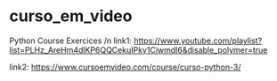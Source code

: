# curso_em_video
Python Course Exercices
/n
link1: https://www.youtube.com/playlist?list=PLHz_AreHm4dlKP6QQCekuIPky1CiwmdI6&disable_polymer=true

link2: https://www.cursoemvideo.com/course/curso-python-3/
